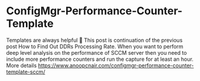 # ConfigMgr-Performance-Counter-Template
Templates are always helpful 🙂 This post is continuation of the previous post How to Find Out DDRs Processing Rate. 
When you want to perform deep level analysis on the performance of SCCM server then you need to include more performance counters and run the capture for at least an hour.  
More details https://www.anoopcnair.com/configmgr-performance-counter-template-sccm/
